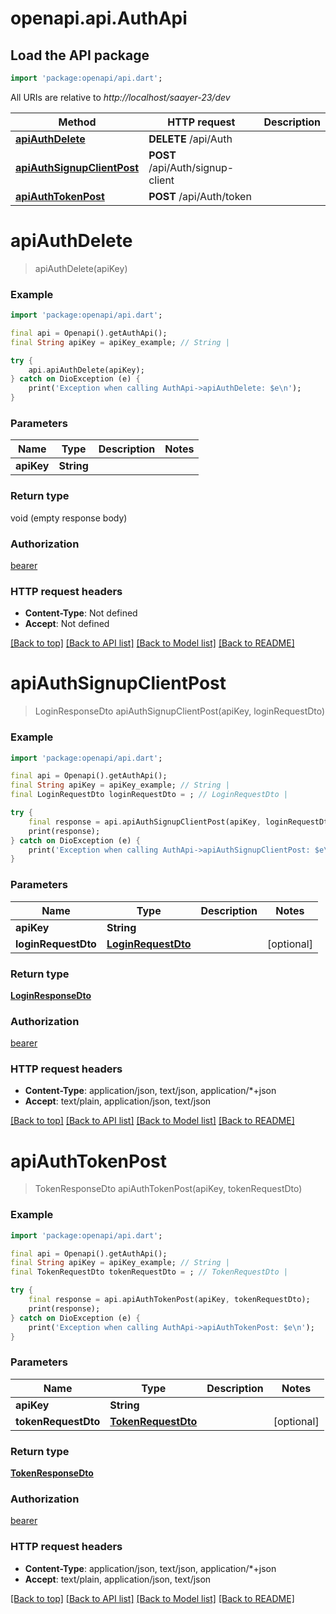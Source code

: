# openapi.api.AuthApi

## Load the API package
```dart
import 'package:openapi/api.dart';
```

All URIs are relative to *http://localhost/saayer-23/dev*

Method | HTTP request | Description
------------- | ------------- | -------------
[**apiAuthDelete**](AuthApi.md#apiauthdelete) | **DELETE** /api/Auth | 
[**apiAuthSignupClientPost**](AuthApi.md#apiauthsignupclientpost) | **POST** /api/Auth/signup-client | 
[**apiAuthTokenPost**](AuthApi.md#apiauthtokenpost) | **POST** /api/Auth/token | 


# **apiAuthDelete**
> apiAuthDelete(apiKey)



### Example
```dart
import 'package:openapi/api.dart';

final api = Openapi().getAuthApi();
final String apiKey = apiKey_example; // String | 

try {
    api.apiAuthDelete(apiKey);
} catch on DioException (e) {
    print('Exception when calling AuthApi->apiAuthDelete: $e\n');
}
```

### Parameters

Name | Type | Description  | Notes
------------- | ------------- | ------------- | -------------
 **apiKey** | **String**|  | 

### Return type

void (empty response body)

### Authorization

[bearer](../README.md#bearer)

### HTTP request headers

 - **Content-Type**: Not defined
 - **Accept**: Not defined

[[Back to top]](#) [[Back to API list]](../README.md#documentation-for-api-endpoints) [[Back to Model list]](../README.md#documentation-for-models) [[Back to README]](../README.md)

# **apiAuthSignupClientPost**
> LoginResponseDto apiAuthSignupClientPost(apiKey, loginRequestDto)



### Example
```dart
import 'package:openapi/api.dart';

final api = Openapi().getAuthApi();
final String apiKey = apiKey_example; // String | 
final LoginRequestDto loginRequestDto = ; // LoginRequestDto | 

try {
    final response = api.apiAuthSignupClientPost(apiKey, loginRequestDto);
    print(response);
} catch on DioException (e) {
    print('Exception when calling AuthApi->apiAuthSignupClientPost: $e\n');
}
```

### Parameters

Name | Type | Description  | Notes
------------- | ------------- | ------------- | -------------
 **apiKey** | **String**|  | 
 **loginRequestDto** | [**LoginRequestDto**](LoginRequestDto.md)|  | [optional] 

### Return type

[**LoginResponseDto**](LoginResponseDto.md)

### Authorization

[bearer](../README.md#bearer)

### HTTP request headers

 - **Content-Type**: application/json, text/json, application/*+json
 - **Accept**: text/plain, application/json, text/json

[[Back to top]](#) [[Back to API list]](../README.md#documentation-for-api-endpoints) [[Back to Model list]](../README.md#documentation-for-models) [[Back to README]](../README.md)

# **apiAuthTokenPost**
> TokenResponseDto apiAuthTokenPost(apiKey, tokenRequestDto)



### Example
```dart
import 'package:openapi/api.dart';

final api = Openapi().getAuthApi();
final String apiKey = apiKey_example; // String | 
final TokenRequestDto tokenRequestDto = ; // TokenRequestDto | 

try {
    final response = api.apiAuthTokenPost(apiKey, tokenRequestDto);
    print(response);
} catch on DioException (e) {
    print('Exception when calling AuthApi->apiAuthTokenPost: $e\n');
}
```

### Parameters

Name | Type | Description  | Notes
------------- | ------------- | ------------- | -------------
 **apiKey** | **String**|  | 
 **tokenRequestDto** | [**TokenRequestDto**](TokenRequestDto.md)|  | [optional] 

### Return type

[**TokenResponseDto**](TokenResponseDto.md)

### Authorization

[bearer](../README.md#bearer)

### HTTP request headers

 - **Content-Type**: application/json, text/json, application/*+json
 - **Accept**: text/plain, application/json, text/json

[[Back to top]](#) [[Back to API list]](../README.md#documentation-for-api-endpoints) [[Back to Model list]](../README.md#documentation-for-models) [[Back to README]](../README.md)


